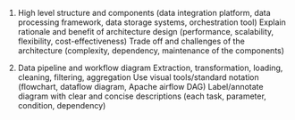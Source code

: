 1. High level structure and components
(data integration platform, data processing framework, data storage systems, orchestration tool)
Explain rationale and benefit of architecture design (performance, scalability, flexibility, cost-effectiveness)
Trade off and challenges of the architecture (complexity, dependency, maintenance of the components)

2. Data pipeline and workflow diagram
Extraction, transformation, loading, cleaning, filtering, aggregation
Use visual tools/standard notation (flowchart, dataflow diagram, Apache airflow DAG)
Label/annotate diagram with clear and concise descriptions (each task, parameter, condition, dependency)